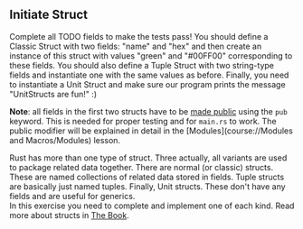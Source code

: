 ## Initiate Struct

Complete all TODO fields to make the tests pass!
You should define a Classic Struct with two fields: "name" and "hex" and then create an instance of this struct with values "green" and "#00FF00" corresponding to these fields. 
You should also define a Tuple Struct with two string-type fields and instantiate one with the same values as before. 
Finally, you need to instantiate a Unit Struct and make sure our program prints the message "UnitStructs are fun!" :)

**Note**: all fields in the first two structs have to be [made public](https://doc.rust-lang.org/book/ch07-03-paths-for-referring-to-an-item-in-the-module-tree.html#exposing-paths-with-the-pub-keyword) using the `pub` keyword.
This is needed for proper testing and for `main.rs` to work. The public modifier will be explained in detail in the [Modules](course://Modules and Macros/Modules) lesson.

<div class="hint">
Rust has more than one type of struct. Three actually, all variants are used to package related data together.
There are normal (or classic) structs. These are named collections of related data stored in fields.
Tuple structs are basically just named tuples.
Finally, Unit structs. These don't have any fields and are useful for generics.
</div>

<div class="hint">
In this exercise you need to complete and implement one of each kind.
Read more about structs in <a href="https://doc.rust-lang.org/book/ch05-01-defining-structs.html">The Book</a>.
</div>

